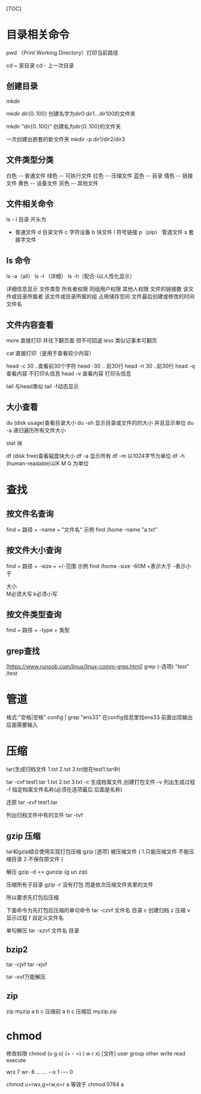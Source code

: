 [TOC]

# 目录相关命令

pwd （Print Working Directory）打印当前路径

cd ~ 家目录
cd - 上一次目录

## 创建目录

mkdir

mkdir dir{0..100}
创建名字为dir0 dir1...dir100的文件夹

mkdir "dir{0..100}"
创建名为dir{0..100}的文件夹

一次创建出嵌套的新文件夹
mkdir -p dir1/dir2/dir3

## 文件类型分类

白色 -- 普通文件
绿色 -- 可执行文件
红色 -- 压缩文件
蓝色 -- 目录
情色 -- 链接文件
黄色 -- 设备文件
灰色 -- 其他文件

## 文件相关命令

ls - l 目录
开头为
- 普通文件
d 目录文件
c 字符设备
b 块文件
l 符号链接
p（pip） 管道文件
s 套接字文件

## ls 命令

ls -a（all）
ls -l （详细）
ls -h（配合-l以人性化显示）

详细信息显示
文件类型 所有者权限 同组用户权限 其他人权限 文件的链接数 该文件或目录所属者 该文件或目录所属的组 占用储存空间 文件最后创建或修改的时间 文件名 

## 文件内容查看

more 直接打印 并往下翻页面 但不可回退
less 类似记事本可翻页

cat 直接打印（是用于查看较少内容）

head -c 30 ..查看前30个字符
head -30 .. 前30行
head -n 30 ..前30行
head -q 查看内容 不打印头信息
head -v 查看内容 打印头信息

tail
与head类似
tail -f动态显示

## 大小查看

du (disk usage)查看目录大小
du -sh 显示目录或文件的的大小 并且显示单位
du -a 递归遍历所有文件大小

stat 块

df (disk free)查看磁盘块大小
df -a 显示所有
df -m 以1024字节为单位
df -h (human-readable)以K M G 为单位

# 查找

## 按文件名查询

find + 路径 + -name + "文件名“
示例 
find /home -name "a.txt"

## 按文件大小查询

find + 路径 + -size + +/-范围
示例
find /home -size -60M
+表示大于
-表示小于

大小 	
M必须大写
k必须小写

## 按文件类型查询

find + 路径 + -type + 类型

## grep查找
[https://www.runoob.com/linux/linux-comm-grep.html]
grep (-选项) "test" /test

# 管道

格式:"空格|空格"
config | grep "ens33"
在config信息里找ens33
前面出现输出 后面需要输入

# 压缩

tar(生成归档文件 1.txt 2.txt 3.txt放在test1.tar中)

tar -cvf test1.tar 1.txt 2.txt 3.txt
-c 生成档案文件,创建打包文件
-v  列出生成过程
-f 指定档案文件名称(必须在选项最后 后面是名称)

还原
tar -xvf test1.tar

列出归档文件中有的文件
tar -tvf

## gzip 压缩

tar和gzip结合使用实现打包压缩
gzip [选项] 被压缩文件
(
 1.只能压缩文件 不能压缩目录
 2.不保存原文件
)

解压
gzip -d  ==  gunzip
(g un zip)

压缩所有子目录
gzip -r
没有打包 而是依次压缩文件夹里的文件

所以要求先打包后压缩

下面命令为先打包后压缩的单句命令
tar -czvf 文件名 目录
c 创建归档 z 压缩 v 显示过程 f 自定义文件名

单句解压
tar -xzvf 文件名 目录

## bzip2 
tar -cjvf
tar -xjvf

tar -xvf万能解压

## zip


zip myzip a b c
压缩前
a b c 
压缩后
myzip.zip

# chmod

修改权限
chmod (u g o) (+ - =) ( w r x) [文件]
 user group other   write read execute

wrx  7
wr-  6
...
...
--x  1
---  0

chmod u=rwx,g=rw,o=r a
等效于
chmod 0764 a

